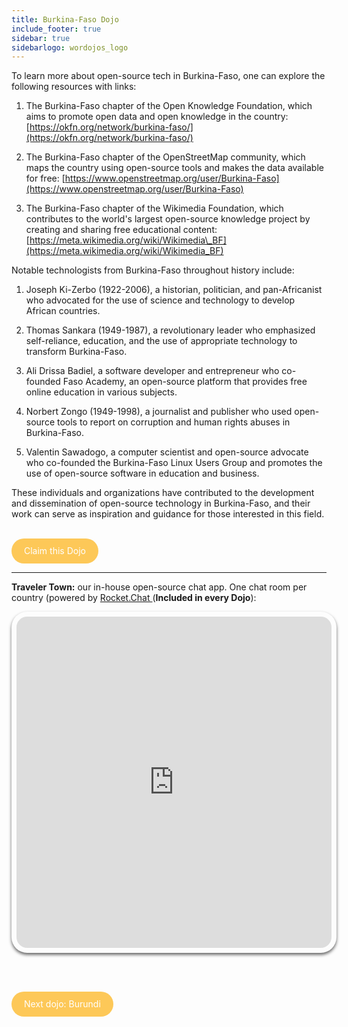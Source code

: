 ```yaml
---
title: Burkina-Faso Dojo
include_footer: true
sidebar: true
sidebarlogo: wordojos_logo
---
```


To learn more about open-source tech in Burkina-Faso, one can explore the following resources with links:

1.  The Burkina-Faso chapter of the Open Knowledge Foundation, which aims to promote open data and open knowledge in the country: [https://okfn.org/network/burkina-faso/](https://okfn.org/network/burkina-faso/)
    
2.  The Burkina-Faso chapter of the OpenStreetMap community, which maps the country using open-source tools and makes the data available for free: [https://www.openstreetmap.org/user/Burkina-Faso](https://www.openstreetmap.org/user/Burkina-Faso)
    
3.  The Burkina-Faso chapter of the Wikimedia Foundation, which contributes to the world's largest open-source knowledge project by creating and sharing free educational content: [https://meta.wikimedia.org/wiki/Wikimedia\_BF](https://meta.wikimedia.org/wiki/Wikimedia_BF)
    

Notable technologists from Burkina-Faso throughout history include:

1.  Joseph Ki-Zerbo (1922-2006), a historian, politician, and pan-Africanist who advocated for the use of science and technology to develop African countries.
    
2.  Thomas Sankara (1949-1987), a revolutionary leader who emphasized self-reliance, education, and the use of appropriate technology to transform Burkina-Faso.
    
3.  Ali Drissa Badiel, a software developer and entrepreneur who co-founded Faso Academy, an open-source platform that provides free online education in various subjects.
    
4.  Norbert Zongo (1949-1998), a journalist and publisher who used open-source tools to report on corruption and human rights abuses in Burkina-Faso.
    
5.  Valentin Sawadogo, a computer scientist and open-source advocate who co-founded the Burkina-Faso Linux Users Group and promotes the use of open-source software in education and business.
    

These individuals and organizations have contributed to the development and dissemination of open-source technology in Burkina-Faso, and their work can serve as inspiration and guidance for those interested in this field.

<br>
<html>
  <head>
    <style>
      .button {
        display: inline-block;
        padding: 20px 20px;
        text-align: center;
        text-decoration: none;
        color: #ffffff;
        background-color: #FDC858;
        border-radius: 33px;
        outline: none;
        line-height:  0%;
      }
    </style>
  </head>
  <body>
    <a class="button" href="https://blog.workdojos.com/Burkina-Faso" target="_blank">Claim this Dojo</a>
  </body>
</html>
<br>

---


**Traveler Town:**   our in-house open-source chat app.  One chat room per country (powered by <a href="https://rocket.chat" >Rocket.Chat </a>  (**Included in every Dojo**):  

<iframe src="https://chat.traveler.town/channel/Burkina_Faso" style="width: 100%;height: 530px;padding: 8px; box-shadow: 0 3px 5px rgba(0,0,0,.6);border-radius: 25px;overflow: hidden;border: none;" align="middle"></iframe>


<br><br>

<html>
  <head>
    <style>
      .button {
        display: inline-block;
        padding: 20px 20px;
        text-align: center;
        text-decoration: none;
        color: #ffffff;
        background-color: #FDC858;
        border-radius: 33px;
        outline: none;
        line-height:  %;
      }
    </style>
  </head>
  <body>
    <a class="button" href="https://workdojos.com/Burundi">Next dojo:  Burundi</a>
  </body>
</html>